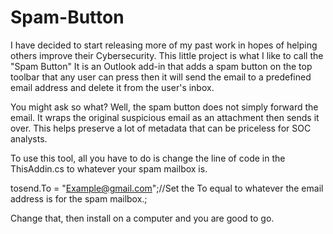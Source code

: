# Spam-Button

I have decided to start releasing more of my past work in hopes of helping others improve their Cybersecurity. This little project is what I like to call the "Spam Button" It is an Outlook add-in that adds a spam button on the top toolbar that any user can press then it will send the email to a predefined email address and delete it from the user's inbox.

You might ask so what? Well, the spam button does not simply forward the email. It wraps the original suspicious email as an attachment then sends it over. This helps preserve a lot of metadata that can be priceless for SOC analysts.

To use this tool, all you have to do is change the line of code in the ThisAddin.cs to whatever your spam mailbox is.



tosend.To = "Example@gmail.com";//Set the To equal to whatever the email address is for the spam mailbox.;



Change that, then install on a computer and you are good to go.


